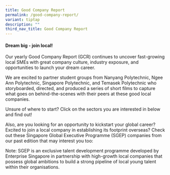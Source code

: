 ```yaml
---
title: Good Company Report
permalink: /good-company-report/
variant: tiptap
description: ""
third_nav_title: Good Company Report
---
```

<h4>Dream big - join local!</h4>
<p>Our yearly Good Company Report (GCR) continues to uncover fast-growing
local SMEs with great company culture, industry exposure, and opportunities
to launch your dream career.</p>
<p>We are excited to partner student groups from Nanyang Polytechnic, Ngee
Ann Polytechnic, Singapore Polytechnic, and Temasek Polytechnic who storyboarded,
directed, and produced a series of short films to capture what goes on
behind-the-scenes with their peers at these good local companies.</p>
<p>Unsure of where to start? Click on the sectors you are interested in below
and find out!</p>
<p>Also, are you looking for an opportunity to kickstart your global career?
Excited to join a local company in establishing its footprint overseas?
Check out these Singapore Global Executive Programme (SGEP) companies from
our past edition that may interest you too:</p>
<p>Note: SGEP is an exclusive talent development programme developed by Enterprise
Singapore in partnership with high-growth local companies that possess
global ambitions to build a strong pipeline of local young talent within
their organisations.</p>